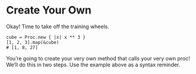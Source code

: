 # Create Your Own

Okay! Time to take off the training wheels.

    cube = Proc.new { |x| x ** 3 }
    [1, 2, 3].map(&cube)
    # [1, 8, 27]

You’re going to create your very own method that calls your very own proc! We’ll do this in two steps. Use the example above as a syntax reminder.
